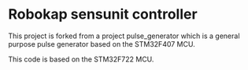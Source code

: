 # Robokap sensunit controller 

This project is forked from a project pulse_generator which is a general purpose pulse generator based on the STM32F407 MCU.

This code is based on the STM32F722 MCU.